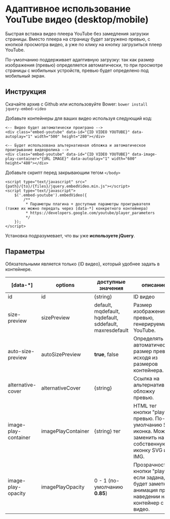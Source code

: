 # Адаптивное использование YouTube видео (desktop/mobile)
Быстрая вставка видео плеера YouTube без замедления загрузки страницы.
Вместо плеера на страницу будет загружено превью, с кнопкой просмотра видео, а
уже по клику на кнопку загрузиться плеер YouTube.

По-умолчанию поддерживает адаптивную загрузку: так как размер изображения (превью)
определяется автоматически, то при просмотре страницы с мобильных устройств, превью
будет определено под мобильный экран.

## Инструкция
Скачайте архив с Github или использовуйте Bower: ```bower install jquery-embed-video```

Добавьте контейнеры для ваших видео используя следующий код:
```
<-- Видео будет автоматически проиграно -->
<div class="embed-youtube" data-id="{ID VIDEO YOUTUBE}" data-autoplay="1" width="500" height="280"></div>

<-- Будет использована альтернативная обложка и автоматическое проигрывание видеоролика -->
<div class="embed-youtube" data-id="{ID VIDEO YOUTUBE}" data-image-play-container="{URL IMAGE}" data-autoplay="1" width="600" height="480"></div>
```

Добавьте скрипт перед закрывающим тегом ```</body>```
```
<script type="text/javascript" src="{path}/{to}/{files}/jquery.embedVideo.min.js"></script>
<script type="text/javascript">
    $('.embed-youtube').embedVideo({
        /**
         * Параметры плагина + доступные параметры проигрывателя (также их можно передать через [data-*] конкретного контейнера)
         * https://developers.google.com/youtube/player_parameters
         */
    });
</script>
```

Установка подразумевает, что вы уже **используете jQuery**.

## Параметры 
Обязательными является только {ID видео}, который удобнее задать в контейнере.

| [data-*]   | options   | доступные значения | описание |
|----------| --------- | ------------------ | -------- |
| id | id | {string} | ID видео |
| size-preview | sizePreview | default, mqdefault, hqdefault, sddefault, maxresdefault | Размер изображения превью, генерируемых YouTube. |
| auto-size-preview | autoSizePreview | **true**, false | Определять автоматически размер превью, исходя из размеров контейнера. |
| alternative-cover | alternativeCover | {string} | Ссылка на альтернативную обложку превью. |
| image-play-container | imagePlayContainer | {string} тег | HTML тег кнопки "play" на превью. По-умолчанию SVG иконка. Можно заменить на собственную иконку SVG или IMG. |
| image-play-opacity | imagePlayOpacity | 0 - 1 (по-умолчанию **0.85**) | Прозрачность кнопки "play" если задана, будет заметна анимация при наведении на контейнер с видео. |